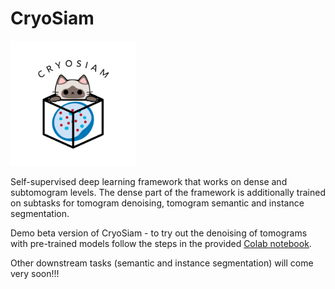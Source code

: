 # CryoSiam 


<img src="imgs/CryoSiam_logo.png" width=200 height=200>

Self-supervised deep learning framework that works on dense and subtomogram levels. The dense part of the framework is additionally trained on subtasks for tomogram denoising, tomogram semantic and instance segmentation. 

Demo beta version of CryoSiam - to try out the denoising of tomograms with pre-trained models follow the steps in the provided [Colab notebook](https://github.com/frosinastojanovska/cryosiam_beta/blob/main/tomogram_denoising.ipynb).

Other downstream tasks (semantic and instance segmentation) will come very soon!!!
